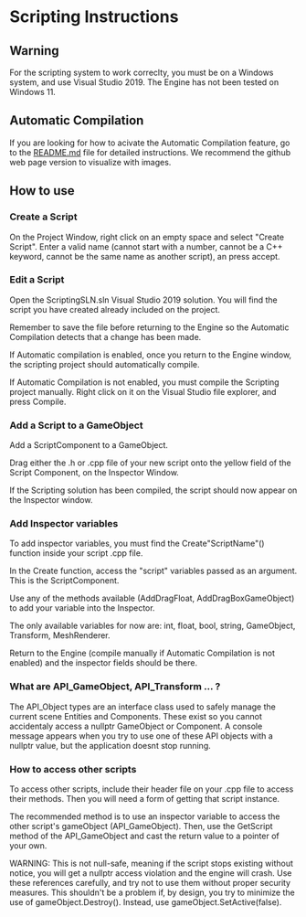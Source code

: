 # Scripting Instructions

## Warning

For the scripting system to work correclty, you must be on a Windows system, and use Visual Studio 2019. The Engine has not been tested on Windows 11.

## Automatic Compilation

If you are looking for how to acivate the Automatic Compilation feature, go to the [README.md](README.md) file for detailed instructions. We recommend the github web page version to visualize with images.

## How to use

### Create a Script

On the Project Window, right click on an empty space and select "Create Script". Enter a valid name (cannot start with a number, cannot be a C++ keyword, cannot be the same name as another script), an press accept.

### Edit a Script

Open the ScriptingSLN.sln Visual Studio 2019 solution. You will find the script you have created already included on the project. 

Remember to save the file before returning to the Engine so the Automatic Compilation detects that a change has been made.

If Automatic compilation is enabled, once you return to the Engine window, the scripting project should automatically compile.

If Automatic Compilation is not enabled, you must compile the Scripting project manually. Right click on it on the Visual Studio file explorer, and press Compile.

### Add a Script to a GameObject

Add a ScriptComponent to a GameObject.

Drag either the .h or .cpp file of your new script onto the yellow field of the Script Component, on the Inspector Window.

If the Scripting solution has been compiled, the script should now appear on the Inspector window.

### Add Inspector variables

To add inspector variables, you must find the Create"ScriptName"() function inside your script .cpp file.

In the Create function, access the "script" variables passed as an argument. This is the ScriptComponent.

Use any of the methods available (AddDragFloat, AddDragBoxGameObject) to add your variable into the Inspector.

The only available variables for now are: int, float, bool, string, GameObject, Transform, MeshRenderer.

Return to the Engine (compile manually if Automatic Compilation is not enabled) and the inspector fields should be there.

### What are API_GameObject, API_Transform ... ?

The API_Object types are an interface class used to safely manage the current scene Entities and Components. These exist so you cannot accidentaly access a nullptr GameObject or Component.
A console message appears when you try to use one of these API objects with a nullptr value, but the application doesnt stop running.

### How to access other scripts

To access other scripts, include their header file on your .cpp file to access their methods. Then you will need a form of getting that script instance. 

The recommended method is to use an inspector variable to access the other script's gameObject (API_GameObject). Then, use the GetScript method of the API_GameObject
and cast the return value to a pointer of your own. 

WARNING: This is not null-safe, meaning if the script stops existing without notice, you will get a nullptr access violation and the engine will crash. Use these references carefully, and
try not to use them without proper security measures. This shouldn't be a problem if, by design, you try to minimize the use of gameObject.Destroy(). Instead, use gameObject.SetActive(false).

